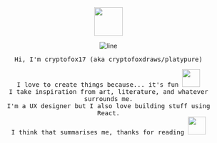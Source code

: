 <div align="center">
<img src="https://github.com/user-attachments/assets/45aa6652-ee64-4612-8924-48627d02709d" height="64px" width="auto">

![line](https://github.com/user-attachments/assets/927a6ed5-89c0-434d-a5a7-210df04d6cd2)

 <samp>

Hi, I'm cryptofox17 (aka cryptofoxdraws/platypure)

I love to create things because... it's fun <img src="https://github.com/user-attachments/assets/d31ed95e-78b0-47c8-b0b7-06a425f1364c" height="40" width="auto"> <br>
I take inspiration from art, literature, and whatever surrounds me. <br>
I'm a UX designer but I also love building stuff using React. <br>
I think that summarises me, thanks for reading <img src="https://github.com/user-attachments/assets/0c8d4fc5-de0f-49ef-8a64-d768f725ae50" width="40">

</samp>
</div>
